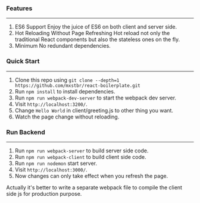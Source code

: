 ### Features
------
1. ES6 Support
   Enjoy the juice of ES6 on both client and server side.
1. Hot Reloading Without Page Refreshing
   Hot reload not only the traditional React components but also the stateless ones on the fly.
1. Minimum
   No redundant dependencies.


### Quick Start
------
1. Clone this repo using `git clone --depth=1 https://github.com/mxstbr/react-boilerplate.git`
1. Run `npm install` to install dependencies.
1. Run `npm run webpack-dev-server` to start the webpack dev server.
1. Visit `http://localhost:3200/`.
1. Change `Hello World` in client/greeting.js to other thing you want.
1. Watch the page change without reloading.

### Run Backend
------
1. Run `npm run webpack-server` to build server side code.
1. Run `npm run webpack-client` to build client side code.
1. Run `npm run nodemon` start server.
1. Visit `http://localhost:3000/`.
1. Now changes can only take effect when you refresh the page.

Actually it's better to write a separate webpack file to compile the client side js for production purpose.
